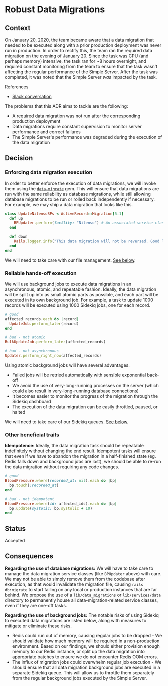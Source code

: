 # Robust Data Migrations

## Context

On January 20, 2020, the team became aware that a data migration that needed to be executed along with a prior
production deployment was never run in production. In order to rectify this, the team ran the required data migration on
the evening of January 20. Since the task was CPU (and perhaps memory) intensive, the task ran for ~8 hours overnight,
and required constant monitoring from the team to ensure that the task wasn't affecting the regular performance of the
Simple Server. After the task was completed, it was noted that the Simple Server _was_ impacted by the task.

References

* [Slack conversation](https://simpledotorg.slack.com/archives/CFHMC60P5/p1579524825012500)

The problems that this ADR aims to tackle are the following:

* A required data migration was not run after the corresponding production deployment
* Data migrations require constant supervision to monitor server performance and correct failures
* The Simple Server's performance was degraded during the execution of the data migration

## Decision

### Enforcing data migration execution

In order to better enforce the execution of data migrations, we will invoke them using the
[`data-migrate`](https://github.com/ilyakatz/data-migrate) gem. This will ensure that data migrations are run with the
same reliability as database migrations, while still allowing database migrations to be run or rolled back independently
if necessary. For example, we may ship a data migration that looks like this.

```ruby
class UpdateNilensoBPs < ActiveRecord::Migration[5.1]
  def up
    BPUpdater.perform(facility: "Nilenso") # An associated service class that performs the data migration
  end

  def down
    Rails.logger.info("This data migration will not be reversed. Good luck!")
  end
end
```

We will need to take care with our file management. [See below](#consequences).

### Reliable hands-off execution

We will use background jobs to execute data migrations in an asynchronous, atomic, and repeatable fashion. Ideally, the
data migration will be split up into as small atomic parts as possible, and each part will be executed in its own
background job. For example, a task to update 1000 records will be executed using 1000 Sidekiq jobs, one for each
record.

```ruby
# good
affected_records.each do |record|
  UpdateJob.perform_later(record)
end

# bad - not atomic
BulkUpdateJob.perform_later(affected_records)

# bad - not asynchronous
Updater.perform_right_now(affected_records)
```

Using atomic background jobs will have several advantages.

* Failed jobs will be retried automatically with sensible exponential back-off
* We avoid the use of very-long-running processes on the server (which could also result in very-long-running database
  connections)
* It becomes easier to monitor the progress of the migration through the Sidekiq dashboard
* The execution of the data migration can be easily throttled, paused, or halted

We will need to take care of our Sidekiq queues. [See below](#consequences).

### Other beneficial traits

**Idempotence:** Ideally, the data migration task should be repeatable indefinitely without changing the end result.
Idempotent tasks will ensure that even if we have to abandon the migration in a half-finished state (eg. Redis falls
down and background jobs are lost), we should be able to re-run the data migration without requiring any code changes.

```ruby
# good
BloodPressure.where(recorded_at: nil).each do |bp|
  bp.touch(:recorded_at)
end

# bad - not idempotent
BloodPressure.where(id: affected_ids).each do |bp|
  bp.update(systolic: bp.systolic + 10)
end
```

## Status

Accepted

## Consequences

**Regarding the use of database migrations:** We will have to take care to manage the data migration service classes
(like `BPUpdater` above) with care. We may not be able to simply remove them from the codebase after execution, as that
would invalidate the migration file, causing `rails db:migrate` to start failing on any local or production instances
that are far behind. We propose the use of a `lib/data_migrations` or `lib/services/data` directory to permanently house
all data-migration-related service classes, even if they are one-off tasks.

**Regarding the use of background jobs:** The notable risks of using Sidekiq to executed data migrations are listed
below, along with measures to mitigate or eliminate these risks.

* Redis could run out of memory, causing regular jobs to be dropped - We should validate how much memory will be
  required in a non-production environment. Based on our findings, we should either provision enough memory to our Redis
  instance, or split up the data migration into appropriate batches to ensure we do not encounter Redis OOM errors.
* The influx of migration jobs could overwhelm regular job execution - We should ensure that all data migration
  background jobs are executed in a separate Sidekiq queue. This will allow us to throttle them separately from the
  regular background jobs executed by the Simple Server.
